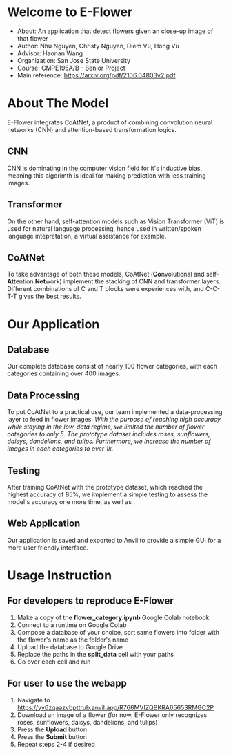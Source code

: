 # Welcome to E-Flower 
- About: An application that detect flowers given an close-up image of that flower
- Author: Nhu Nguyen, Christy Nguyen, Diem Vu, Hong Vu
- Advisor: Haonan Wang
- Organization: San Jose State University
- Course: CMPE195A/B - Senior Project
- Main reference: https://arxiv.org/pdf/2106.04803v2.pdf
# About The Model
E-Flower integrates CoAtNet, a product of combining convolution neural networks (CNN) and attention-based transformation logics. 
## CNN
CNN is dominating in the computer vision field for it's inductive bias, meaning this algorimth is ideal for making prediction with less training images.
## Transformer 
On the other hand, self-attention models such as Vision Transformer (ViT) is used for natural language processing, hence used in written/spoken language intepretation, a virtual assistance for example.  
## CoAtNet
To take advantage of both these models, CoAtNet (**Co**nvolutional and self-**At**tention **Net**work) implement the stacking of CNN and transformer layers.
Different combinations of C and T blocks were experiences with, and C-C-T-T gives the best results. 
# Our Application
## Database
Our complete database consist of nearly 100 flower categories, with each categories containing over 400 images.
## Data Processing
To put CoAtNet to a practical use, our team implemented a data-processing layer to feed in flower images.
*With the purpose of reaching high accuracy while staying in the low-data regime, we limited the number of flower categories to only 5. The prototype dataset includes roses, sunflowers, daisys, dandelions, and tulips. Furthermore, we increase the number of images in each categories to over 1k.* 
## Testing
After training CoAtNet with the prototype dataset, which reached the highest accuracy of 85%, we implement a simple testing to assess the model's accuracy one more time, as well as . 
## Web Application
Our application is saved and exported to Anvil to provide a simple GUI for a more user friendly interface.

# Usage Instruction
## For developers to reproduce E-Flower
1. Make a copy of the **flower_category.ipynb** Google Colab notebook
2. Connect to a runtime on Google Colab
3. Compose a database of your choice, sort same flowers into folder with the flower's name as the folder's name
4. Upload the database to Google Drive
5. Replace the paths in the **split_data** cell with your paths 
6. Go over each cell and run

## For user to use the webapp
1. Navigate to https://yv6zqaazvbpttrub.anvil.app/R766MVIZQBKRA65653RMGC2P
2. Download an image of a flower (for now, E-Flower only recognizes roses, sunflowers, daisys, dandelions, and tulips)
3. Press the **Upload** button
4. Press the **Submit** button
5. Repeat steps 2-4 if desired
